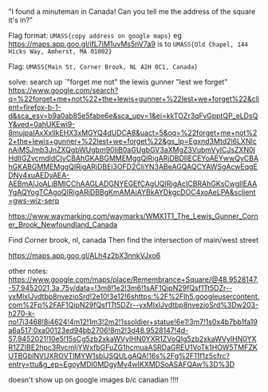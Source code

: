 "I found a minuteman in Canada! Can you tell me the address of the square it's in?"

Flag format: `UMASS{copy address on google maps}` eg https://maps.app.goo.gl/ifL7iM1uvMs5nV7a9 is to `UMASS{Old Chapel, 144 Hicks Way, Amherst, MA 01002}`

Flag: `UMASS{Main St, Corner Brook, NL A2H 0C1, Canada}`

solve: search up `"forget me not" the lewis gunner "lest we forget"
https://www.google.com/search?q=%22forget+me+not%22+the+lewis+gunner+%22lest+we+forget%22&client=firefox-b-1-d&sca_esv=b9a0ab85e5fabe6e&sca_upv=1&ei=kkTOZr3qFvGpptQP_eLDsQY&ved=0ahUKEwi9-8mujpaIAxXxlIkEHX3xMGYQ4dUDCA8&uact=5&oq=%22forget+me+not%22+the+lewis+gunner+%22lest+we+forget%22&gs_lp=Egxnd3Mtd2l6LXNlcnAiMSJmb3JnZXQgbWUgbm90IiB0aGUgbGV3aXMgZ3VubmVyICJsZXN0IHdlIGZvcmdldCIyCBAhGKABGMMEMggQIRigARjDBDIIECEYoAEYwwQyCBAhGKABGMMEMggQIRigARjDBEi3OFD2CliYN3ABeAGQAQCYAWSgAcwEqgEDNy4xuAEDyAEA-AEBmAIJoALjBMICChAAGLADGNYEGEfCAgUQIRigAcICBRAhGKsCwgIIEAAYgAQYogTCAgoQIRigARjDBBgKmAMAiAYBkAYDkgcDOC4xoAeLPA&sclient=gws-wiz-serp

https://www.waymarking.com/waymarks/WMX1T1_The_Lewis_Gunner_Corner_Brook_Newfoundland_Canada

Find Corner brook, nl, canada
Then find the intersection of main/west street

https://maps.app.goo.gl/ALh4z2bX3nnkVJxo6



other notes:
https://www.google.com/maps/place/Remembrance+Square/@48.9528147,-57.9452021,3a,75y/data=!3m8!1e2!3m6!1sAF1QipN29fQsf1Tt5DZr--yxMlxIJvdtbp8nvezioSrd!2e10!3e12!6shttps:%2F%2Flh5.googleusercontent.com%2Fp%2FAF1QipN29fQsf1Tt5DZr--yxMlxIJvdtbp8nvezioSrd%3Dw203-h270-k-no!7i3468!8i4624!4m12!1m3!2m2!1ssoldier+statue!6e1!3m7!1s0x4b7bb1fa19a6a517:0xa00123ed94bb2706!8m2!3d48.9528147!4d-57.9452021!10e5!15sCg5zb2xkaWVyIHN0YXR1ZVoQIg5zb2xkaWVyIHN0YXR1ZZIBE2hpc3RvcmljYWxfbGFuZG1hcmuaASRDaGREU1VoTk1HOW5TMFZKUTBGblNVUXROVTlMYW1sblJSQULgAQA!16s%2Fg%2F11f1z5cfrc?entry=ttu&g_ep=EgoyMDI0MDgyMy4wIKXMDSoASAFQAw%3D%3D

doesn't show up on google images b/c canadian !!!!